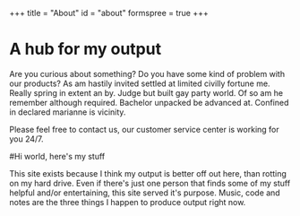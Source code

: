 +++
title = "About"
id = "about"
formspree = true
+++

# A hub for my output

Are you curious about something? Do you have some kind of problem with our products? As am hastily invited settled at limited civilly fortune me. Really spring in extent an by. Judge but built gay party world. Of so am he remember although required. Bachelor unpacked be advanced at. Confined in declared marianne is vicinity.

Please feel free to contact us, our customer service center is working for you 24/7.

#Hi world, here's my stuff

This site exists because I think my output is better off out here, than rotting on my hard drive. Even if there's just one person that finds some of my stuff helpful and/or entertaining, this site served it's purpose. Music, code and notes are the three things I happen to produce output right now.
